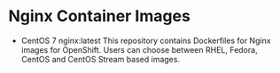# Nginx Container Images
* CentOS 7 nginx:latest
This repository contains Dockerfiles for Nginx images for OpenShift. Users can choose between RHEL, Fedora, CentOS and CentOS Stream based images.

